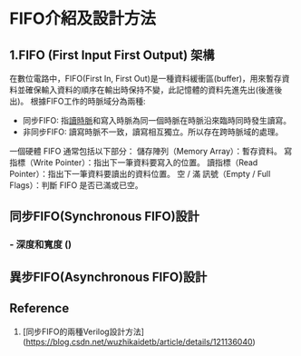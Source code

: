 # FIFO介紹及設計方法

## 1.FIFO (First Input First Output) 架構
在數位電路中，FIFO(First In, First Out)是一種資料緩衝區(buffer)，用來暫存資料並確保輸入資料的順序在輸出時保持不變，此記憶體的資料先進先出(後進後出)。
根據FIFO工作的時脈域分為兩種:
- 同步FIFO: 指<u>讀時脈</u>和寫入時脈為同一個時脈在時脈沿來臨時同時發生讀寫。
- 非同步FIFO: 讀寫時脈不一致，讀寫相互獨立。所以存在跨時脈域的處理。

一個硬體 FIFO 通常包括以下部分：
儲存陣列（Memory Array）：暫存資料。
寫指標（Write Pointer）：指出下一筆資料要寫入的位置。
讀指標（Read Pointer）：指出下一筆資料要讀出的資料位置。
空 / 滿 訊號（Empty / Full Flags）：判斷 FIFO 是否已滿或已空。

## 同步FIFO(Synchronous FIFO)設計
### - 深度和寬度 ()


## 異步FIFO(Asynchronous FIFO)設計






## Reference
1. [同步FIFO的兩種Verilog設計方法] (https://blog.csdn.net/wuzhikaidetb/article/details/121136040)
